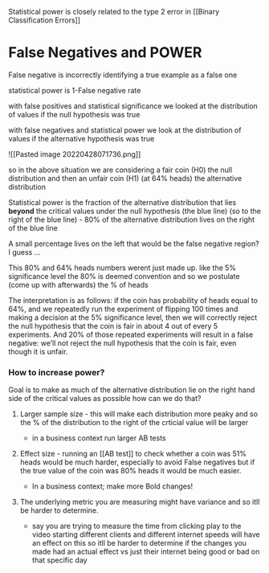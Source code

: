Statistical power is closely related to the type 2 error in [[Binary Classification Errors]] 

# False Negatives and POWER
False negative is incorrectly identifying a true example as a false one

statistical power is 1-False negative rate

with false positives and statistical significance we looked at the distribution of values if the null hypothesis was true

with false negatives and statistical power we look at the distribution of values if the alternative hypothesis was true

![[Pasted image 20220428071736.png]]


so in the above situation we are considering a fair coin (H0) the null distribution and then an unfair coin (H1) (at 64% heads) the alternative distribution

Statistical power is the fraction of the alternative distribution that lies **beyond** the critical values under the null hypothesis (the blue line) (so to the right of the blue line) - 80% of the alternative distribution lives on the right of the blue line

A small percentage lives on the left that would be the false negative region? I guess ... 

This 80% and 64% heads numbers werent just made up. 
like the 5% significance level the 80% is deemed convention and so we postulate (come up with afterwards) the % of heads

The interpretation is as follows: if the coin has probability of heads equal to 64%, and we repeatedly run the experiment of flipping 100 times and making a decision at the 5% significance level, then we will correctly reject the null hypothesis that the coin is fair in about 4 out of every 5 experiments. And 20% of those repeated experiments will result in a false negative: we’ll not reject the null hypothesis that the coin is fair, even though it is unfair.


### How to increase power?
Goal is to make as much of the alternative distribution lie on the right hand side of the critical values as possible how can we do that? 


1) Larger sample size - this will make each distribution more peaky and so the % of the distribution to the right of the crticial value will be larger
	- in a business context run larger AB tests


2) Effect size - running an [[AB test]] to check whether a coin was 51% heads would be much harder, especially to avoid False negatives but if the true value of the coin was 80% heads it would be much easier. 
	- In a business context; make more Bold changes! 

3) The underlying metric you are measuring might have variance and so itll be harder to determine. 
	- say you are trying to measure the time from clicking play to the video starting different clients and different internet speeds will have an effect on this so itll be harder to determine if the changes you made had an actual effect vs just their internet being good or bad on that specific day